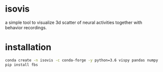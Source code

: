 # isovis
a simple tool to visualize 3d scatter of neural activities together with behavior recordings.

# installation
```bash
conda create -n isovis -c conda-forge -y python=3.6 vispy pandas numpy pillow qdarkstyle pyqt bokeh
pip install fbs
```
